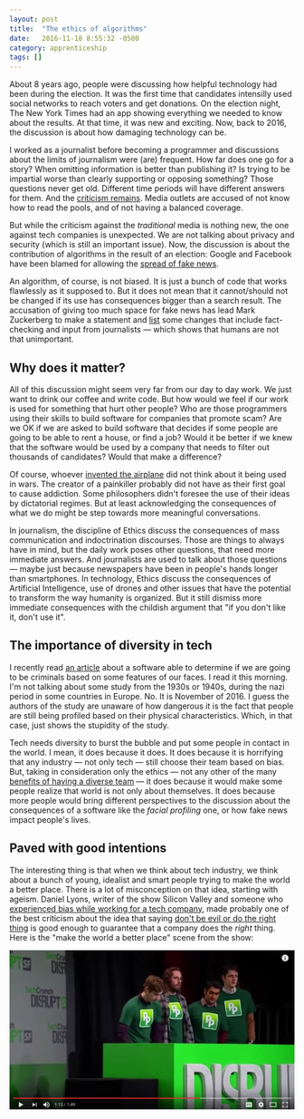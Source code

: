 ```yaml
---
layout: post
title:  "The ethics of algorithms"
date:   2016-11-18 8:55:32 -0500
category: apprenticeship
tags: []
---
```


About 8 years ago, people were discussing how helpful technology had been during the election. It was the first time that candidates intensilly used social networks to reach voters and get donations. On the election night, The New York Times had an app showing everything we needed to know about the results. At that time, it was new and exciting. Now, back to 2016, the discussion is about how damaging technology can be.<!--more-->

I worked as a journalist before becoming a programmer and discussions about the limits of journalism were (are) frequent. How far does one go for a story? When omitting information is better than publishing it? Is trying to be impartial worse than clearly supporting or opposing something? Those questions never get old. Different time periods will have different answers for them. And the [criticism remains](http://www.nytimes.com/2016/11/09/arts/television/after-this-election-can-the-media-recover.html). Media outlets are accused of not know how to read the pools, and of not having a balanced coverage.

But while the criticism against the *traditional* media is nothing new, the one against tech companies is unexpected. We are not talking about privacy and security (which is still an important issue). Now, the discussion is about the contribution of algorithms in the result of an election: Google and Facebook have been blamed for allowing the [spread of fake news](https://www.washingtonpost.com/news/the-intersect/wp/2016/11/17/facebook-fake-news-writer-i-think-donald-trump-is-in-the-white-house-because-of-me/).

An algorithm, of course, is not biased. It is just a bunch of code that works flawlessly as it supposed to. But it does not mean that it cannot/should not be changed if its use has consequences bigger than a search result. The accusation of giving too much space for fake news has lead Mark Zuckerberg to make a statement and [list](https://www.facebook.com/zuck/posts/10103269806149061) some changes that include fact-checking and input from journalists &mdash; which shows that humans are not that unimportant.

## Why does it matter?

All of this discussion might seem very far from our day to day work. We just want to drink our coffee and write code. But how would we feel if our work is used for something that hurt other people? Who are those programmers using their skills to build software for companies that promote scam? Are we OK if we are asked to build software that decides if some people are going to be able to rent a house, or find a job? Would it be better if we knew that the software would be used by a company that needs to filter out thousands of candidates? Would that make a difference?

Of course, whoever [invented the airplane](http://www.cnn.com/2013/06/07/travel/wright-brothers-first-flight-fight/) did not think about it being used in wars. The creator of a painkiller probably did not have as their first goal to cause addiction. Some philosophers didn't foresee the use of their ideas by dictatorial regimes. But at least acknowledging the consequences of what we do might be step towards more meaningful conversations.

In journalism, the discipline of Ethics discuss the consequences of mass communication and indoctrination discourses. Those are things to always have in mind, but the daily work poses other questions, that need more immediate answers. And journalists are used to talk about those questions &mdash; maybe just because newspapers have been in people's hands longer than smartphones. In technology, Ethics discuss the consequences of Artificial Intelligence, use of drones and other issues that have the potential to transform the way humanity is organized. But it still dismiss more immediate consequences with the childish argument that "if you don't like it, don't use it".

## The importance of diversity in tech

I recently read [an article](https://theintercept.com/2016/11/18/troubling-study-says-artificial-intelligence-can-predict-who-will-be-criminals-based-on-facial-features/) about a software able to determine if we are going to be criminals based on some features of our faces. I read it this morning. I'm not talking about some study from the 1930s or 1940s, during the nazi period in some countries in Europe. No. It is November of 2016. I guess the authors of the study are unaware of how dangerous it is the fact that people are still being profiled based on their physical characteristics. Which, in that case, just shows the stupidity of the study.

Tech needs diversity to burst the bubble and put some people in contact in the world. I mean, it does because it does. It does because it is horrifying that any industry &mdash; not only tech &mdash; still choose their team based on bias. But, taking in consideration only the ethics &mdash; not any other of the many [benefits of having a diverse team](http://www.forbes.com/sites/ekaterinawalter/2014/01/14/reaping-the-benefits-of-diversity-for-modern-business-innovation/#4f6c57266476) &mdash; it does because it would make some people realize that world is not only about themselves. It does because more people would bring different perspectives to the discussion about the consequences of a software like the *facial profiling* one, or how fake news impact people's lives.

## Paved with good intentions

The interesting thing is that when we think about tech industry, we think about a bunch of young, idealist and smart people trying to make the world a better place. There is a lot of misconception on that idea, starting with ageism. Daniel Lyons, writer of the show Silicon Valley and someone who [experienced bias while working for a tech company](http://observer.com/2016/04/when-it-comes-to-age-bias-tech-companies-dont-even-bother-to-lie/), made probably one of the best criticism about the idea that saying [don't be evil or do the right thing](http://blogs.wsj.com/digits/2015/10/02/as-google-becomes-alphabet-dont-be-evil-vanishes/) is good enough to guarantee that a company does the *right* thing. Here is the "make the world a better place" scene from the show:

[![Silicon Valley, make the world a better place](/images/siliconvalley.png)](https://www.youtube.com/watch?v=J-GVd_HLlps&t=4s)
